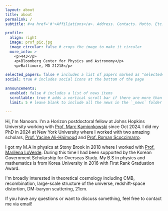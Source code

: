```yaml
---
layout: about
title: about
permalink: /
subtitle: #<a href='#'>Affiliations</a>. Address. Contacts. Motto. Etc.

profile:
  align: right
  image: prof_pic.jpg
  image_circular: false # crops the image to make it circular
  more_info: >
    <p>443</p>
    <p>Bloomberg Center for Physics and Astronomy</p>
    <p>Baltimore, MD 21218</p>

selected_papers: false # includes a list of papers marked as "selected={true}"
social: true # includes social icons at the bottom of the page

announcements:
  enabled: false # includes a list of news items
  scrollable: true # adds a vertical scroll bar if there are more than 3 news items
  limit: 5 # leave blank to include all the news in the `_news` folder

---
```


Hi, I'm Nanoom. I'm a Horizon postdoctoral fellow at Johns Hopkins University working with [Prof. Marc Kamionkowski](https://sites.krieger.jhu.edu/kamionkowski/) since Oct 2024. I did my PhD in 2024 at New York University where I worked with two amazing scholars, [Prof. Yacine Ali-Ha&#xef;moud](https://cosmo.nyu.edu/yacine/) and [Prof. Roman Scoccimarro](https://cosmo.nyu.edu/roman/).

I got my M.A in physics at Stony Brook in 2018 where I worked with [Prof. Marilena LoVerde](https://phys.washington.edu/people/marilena-loverde). During this time I had been supported by the Korean Government Scholarship for Overseas Study.
My B.S in physics and mathematics is from Korea University in 2016 with First Rank Graduation Award.

I'm broadly interested in theoretical cosmology including CMB, recombination, large-scale structure of the universe, redshift-space distortion, DM-baryon scattering, 21cm.

If you have any questions or want to discuss something, feel free to contact me via email!

